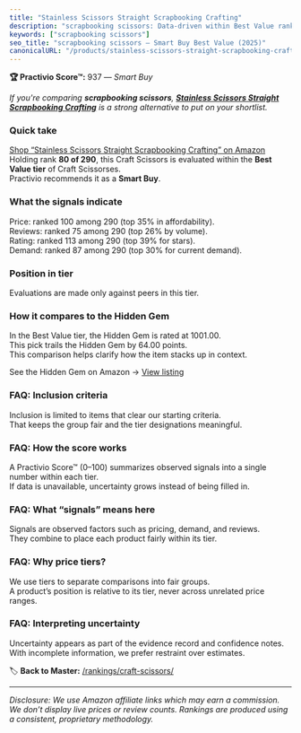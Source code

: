 ```yaml
---
title: "Stainless Scissors Straight Scrapbooking Crafting"
description: "scrapbooking scissors: Data-driven within Best Value ranking using the Practivio Score™. Positioned by quality, value, demand, findability, momentum."
keywords: ["scrapbooking scissors"]
seo_title: "scrapbooking scissors — Smart Buy Best Value (2025)"
canonicalURL: "/products/stainless-scissors-straight-scrapbooking-crafting-B08WYQR6H2/"
---
```


**🏆 Practivio Score™:** 937 — _Smart Buy_


*If you're comparing **scrapbooking scissors**, **[Stainless Scissors Straight Scrapbooking Crafting](https://www.amazon.com/dp/B08WYQR6H2?tag=practivio-20)** is a strong alternative to put on your shortlist.*
### Quick take
[Shop “Stainless Scissors Straight Scrapbooking Crafting” on Amazon](https://www.amazon.com/dp/B08WYQR6H2?tag=practivio-20)
Holding rank **80 of 290**, this Craft Scissors is evaluated within the **Best Value tier** of Craft Scissorses.  
Practivio recommends it as a **Smart Buy**.

### What the signals indicate
Price: ranked 100 among 290 (top 35% in affordability).  
Reviews: ranked 75 among 290 (top 26% by volume).  
Rating: ranked 113 among 290 (top 39% for stars).  
Demand: ranked 87 among 290 (top 30% for current demand).

### Position in tier
Evaluations are made only against peers in this tier.

### How it compares to the Hidden Gem
In the Best Value tier, the Hidden Gem is rated at 1001.00.  
This pick trails the Hidden Gem by 64.00 points.  
This comparison helps clarify how the item stacks up in context.  

See the Hidden Gem on Amazon → [View listing](https://www.amazon.com/dp/B01BRGUAT6?tag=practivio-20)

### FAQ: Inclusion criteria
Inclusion is limited to items that clear our starting criteria.  
That keeps the group fair and the tier designations meaningful.

### FAQ: How the score works
A Practivio Score™ (0–100) summarizes observed signals into a single number within each tier.  
If data is unavailable, uncertainty grows instead of being filled in.

### FAQ: What “signals” means here
Signals are observed factors such as pricing, demand, and reviews.  
They combine to place each product fairly within its tier.

### FAQ: Why price tiers?
We use tiers to separate comparisons into fair groups.  
A product’s position is relative to its tier, never across unrelated price ranges.

### FAQ: Interpreting uncertainty
Uncertainty appears as part of the evidence record and confidence notes.  
With incomplete information, we prefer restraint over estimates.


🏷️ **Back to Master:** [/rankings/craft-scissors/](/rankings/craft-scissors/)

---
_Disclosure: We use Amazon affiliate links which may earn a commission. We don’t display live prices or review counts. Rankings are produced using a consistent, proprietary methodology._
